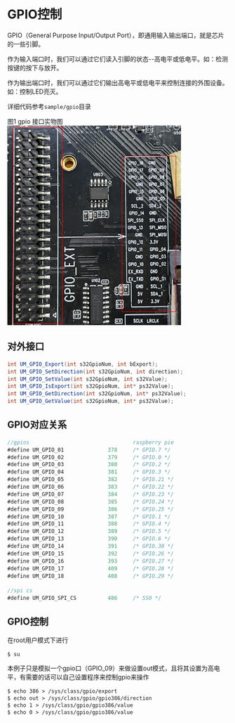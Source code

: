# GPIO控制

GPIO（General Purpose Input/Output Port），即通用输入输出端口，就是芯片的一些引脚。

作为输入端口时，我们可以通过它们读入引脚的状态--高电平或低电平。如：检测按键的按下与放开。

作为输出端口时，我们可以通过它们输出高电平或低电平来控制连接的外围设备。如：控制LED亮灭。

详细代码参考`sample/gpio`目录

图1 gpio 接口实物图
![](../figures/gpio_group.png)

## 对外接口

```java
int UM_GPIO_Export(int s32GpioNum, int bExport);
int UM_GPIO_SetDirection(int s32GpioNum, int direction);
int UM_GPIO_SetValue(int s32GpioNum, int s32Value);
int UM_GPIO_IsExport(int s32GpioNum, int* ps32Value);
int UM_GPIO_GetDirection(int s32GpioNum, int* ps32Value);
int UM_GPIO_GetValue(int s32GpioNum, int* ps32Value);
```

## GPIO对应关系

```java
//gpios                                 raspberry pie
#define UM_GPIO_01              378     /* GPIO.7 */
#define UM_GPIO_02              379     /* GPIO.0 */
#define UM_GPIO_03              380     /* GPIO.2 */
#define UM_GPIO_04              381     /* GPIO.3 */
#define UM_GPIO_05              382     /* GPIO.21 */
#define UM_GPIO_06              383     /* GPIO.22 */
#define UM_GPIO_07              384     /* GPIO.23 */
#define UM_GPIO_08              385     /* GPIO.24 */
#define UM_GPIO_09              386     /* GPIO.25 */
#define UM_GPIO_10              387     /* GPIO.1 */
#define UM_GPIO_11              388     /* GPIO.4 */
#define UM_GPIO_12              389     /* GPIO.5 */
#define UM_GPIO_13              390     /* GPIO.6 */
#define UM_GPIO_14              391     /* GPIO.30 */
#define UM_GPIO_15              392     /* GPIO.26 */
#define UM_GPIO_16              393     /* GPIO.27 */
#define UM_GPIO_17              409     /* GPIO.28 */
#define UM_GPIO_18              408     /* GPIO.29 */

//spi cs
#define UM_GPIO_SPI_CS          486     /* SS0 */
```

## GPIO控制

在root用户模式下进行

```shell
$ su
```

本例子只是模拟一个gpio口（GPIO_09）来做设置out模式，且将其设置为高电平，有需要的话可以自己设置程序来控制gpio来操作

```shell
$ echo 386 > /sys/class/gpio/export
$ echo out > /sys/class/gpio/gpio386/direction
$ echo 1 > /sys/class/gpio/gpio386/value
$ echo 0 > /sys/class/gpio/gpio386/value
```
